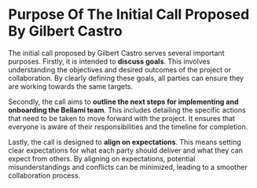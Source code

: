 # Purpose Of The Initial Call Proposed By Gilbert Castro

The initial call proposed by Gilbert Castro serves several important purposes. Firstly, it is intended to **discuss goals**. This involves understanding the objectives and desired outcomes of the project or collaboration. By clearly defining these goals, all parties can ensure they are working towards the same targets.

Secondly, the call aims to **outline the next steps for implementing and onboarding the Bellami team**. This includes detailing the specific actions that need to be taken to move forward with the project. It ensures that everyone is aware of their responsibilities and the timeline for completion.

Lastly, the call is designed to **align on expectations**. This means setting clear expectations for what each party should deliver and what they can expect from others. By aligning on expectations, potential misunderstandings and conflicts can be minimized, leading to a smoother collaboration process.